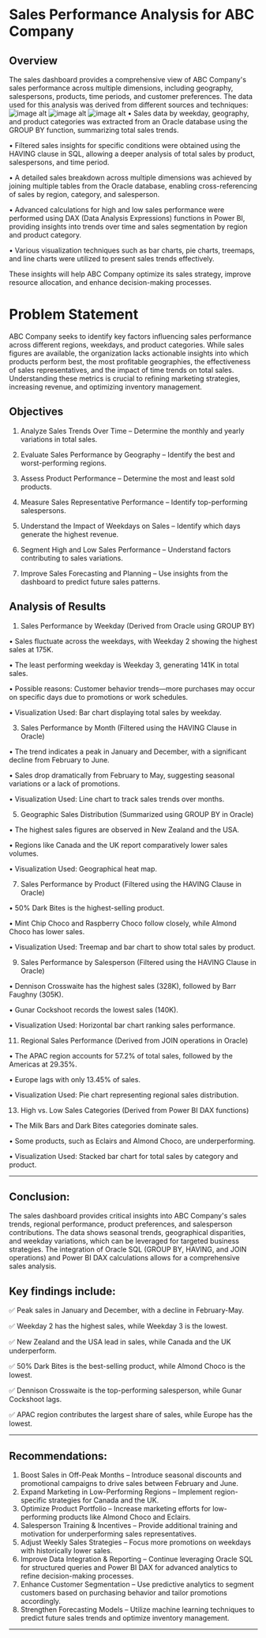 # Sales Performance Analysis for ABC Company
## Overview

The sales dashboard provides a comprehensive view of ABC Company's sales performance across multiple dimensions, including geography, salespersons, products, time periods, and customer preferences. The data used for this analysis was derived from different sources and techniques:
![image alt](https://github.com/Maximus-247/Sales-Dashboard/blob/main/GroupBY.png?raw=true)
![image alt](https://github.com/Maximus-247/Sales-Dashboard/blob/main/Having.png?raw=true)
![image alt](https://github.com/Maximus-247/Sales-Dashboard/blob/a5f61ea1417dc76f851b1ff95071250aa58c50e4/Join.png)
•	Sales data by weekday, geography, and product categories was extracted from an Oracle database using the GROUP BY function, summarizing total sales trends.

•	Filtered sales insights for specific conditions were obtained using the HAVING clause in SQL, allowing a deeper analysis of total sales by product, salespersons, and time period.

•	A detailed sales breakdown across multiple dimensions was achieved by joining multiple tables from the Oracle database, enabling cross-referencing of sales by region, category, and salesperson.

•	Advanced calculations for high and low sales performance were performed using DAX (Data Analysis Expressions) functions in Power BI, providing insights into trends over time and sales segmentation by region and product category.

•	Various visualization techniques such as bar charts, pie charts, treemaps, and line charts were utilized to present sales trends effectively.

These insights will help ABC Company optimize its sales strategy, improve resource allocation, and enhance decision-making processes.

# Problem Statement

ABC Company seeks to identify key factors influencing sales performance across different regions, weekdays, and product categories. While sales figures are available, the organization lacks actionable insights into which products perform best, the most profitable geographies, the effectiveness of sales representatives, and the impact of time trends on total sales. Understanding these metrics is crucial to refining marketing strategies, increasing revenue, and optimizing inventory management.

## Objectives
1.	Analyze Sales Trends Over Time – Determine the monthly and yearly variations in total sales.
  
2.	Evaluate Sales Performance by Geography – Identify the best and worst-performing regions.
  
3.	Assess Product Performance – Determine the most and least sold products.
   
4.	Measure Sales Representative Performance – Identify top-performing salespersons.
   
5.	Understand the Impact of Weekdays on Sales – Identify which days generate the highest revenue.
    
6.	Segment High and Low Sales Performance – Understand factors contributing to sales variations.
    
7.	Improve Sales Forecasting and Planning – Use insights from the dashboard to predict future sales patterns.

 ## Analysis of Results
1. Sales Performance by Weekday (Derived from Oracle using GROUP BY)
   
•	Sales fluctuate across the weekdays, with Weekday 2 showing the highest sales at 175K.

•	The least performing weekday is Weekday 3, generating 141K in total sales.

•	Possible reasons: Customer behavior trends—more purchases may occur on specific days due to promotions or work schedules.

•	Visualization Used: Bar chart displaying total sales by weekday.


3. Sales Performance by Month (Filtered using the HAVING Clause in Oracle)
   
•	The trend indicates a peak in January and December, with a significant decline from February to June.

•	Sales drop dramatically from February to May, suggesting seasonal variations or a lack of promotions.

•	Visualization Used: Line chart to track sales trends over months.


5. Geographic Sales Distribution (Summarized using GROUP BY in Oracle)
   
•	The highest sales figures are observed in New Zealand and the USA.

•	Regions like Canada and the UK report comparatively lower sales volumes.

•	Visualization Used: Geographical heat map.

7. Sales Performance by Product (Filtered using the HAVING Clause in Oracle)
   
•	50% Dark Bites is the highest-selling product.

•	Mint Chip Choco and Raspberry Choco follow closely, while Almond Choco has lower sales.

•	Visualization Used: Treemap and bar chart to show total sales by product.

9. Sales Performance by Salesperson (Filtered using the HAVING Clause in Oracle)
    
•	Dennison Crosswaite has the highest sales (328K), followed by Barr Faughny (305K).

•	Gunar Cockshoot records the lowest sales (140K).

•	Visualization Used: Horizontal bar chart ranking sales performance.


11. Regional Sales Performance (Derived from JOIN operations in Oracle)
    
•	The APAC region accounts for 57.2% of total sales, followed by the Americas at 29.35%.

•	Europe lags with only 13.45% of sales.

•	Visualization Used: Pie chart representing regional sales distribution.


13. High vs. Low Sales Categories (Derived from Power BI DAX functions)
    
•	The Milk Bars and Dark Bites categories dominate sales.

•	Some products, such as Eclairs and Almond Choco, are underperforming.

•	Visualization Used: Stacked bar chart for total sales by category and product.

________________________________________
## Conclusion:
The sales dashboard provides critical insights into ABC Company's sales trends, regional performance, product preferences, and salesperson contributions. The data shows seasonal trends, geographical disparities, and weekday variations, which can be leveraged for targeted business strategies. The integration of Oracle SQL (GROUP BY, HAVING, and JOIN operations) and Power BI DAX calculations allows for a comprehensive sales analysis.
## Key findings include:
✅ Peak sales in January and December, with a decline in February-May.

✅ Weekday 2 has the highest sales, while Weekday 3 is the lowest.

✅ New Zealand and the USA lead in sales, while Canada and the UK underperform.

✅ 50% Dark Bites is the best-selling product, while Almond Choco is the lowest.

✅ Dennison Crosswaite is the top-performing salesperson, while Gunar Cockshoot lags.

✅ APAC region contributes the largest share of sales, while Europe has the lowest.
________________________________________
## Recommendations:
1.	Boost Sales in Off-Peak Months – Introduce seasonal discounts and promotional campaigns to drive sales between February and June.
2.	Expand Marketing in Low-Performing Regions – Implement region-specific strategies for Canada and the UK.
3.	Optimize Product Portfolio – Increase marketing efforts for low-performing products like Almond Choco and Eclairs.
4.	Salesperson Training & Incentives – Provide additional training and motivation for underperforming sales representatives.
5.	Adjust Weekly Sales Strategies – Focus more promotions on weekdays with historically lower sales.
6.	Improve Data Integration & Reporting – Continue leveraging Oracle SQL for structured queries and Power BI DAX for advanced analytics to refine decision-making processes.
7.	Enhance Customer Segmentation – Use predictive analytics to segment customers based on purchasing behavior and tailor promotions accordingly.
8.	Strengthen Forecasting Models – Utilize machine learning techniques to predict future sales trends and optimize inventory management.


________________________________________
